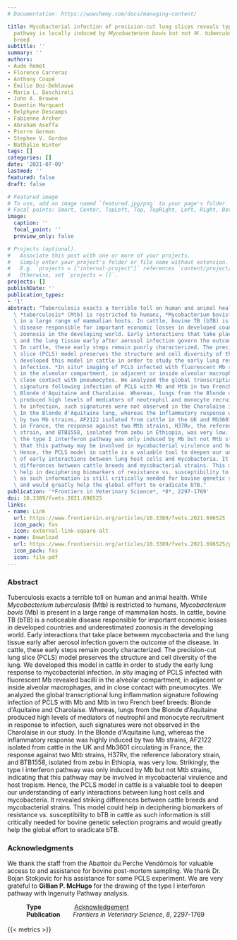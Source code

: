 ```yaml
---
# Documentation: https://wowchemy.com/docs/managing-content/

title: Mycobacterial infection of precision-cut lung slices reveals type 1 interferon
  pathway is locally induced by 𝘔𝘺𝘤𝘰𝘣𝘢𝘤𝘵𝘦𝘳𝘪𝘶𝘮 𝘣𝘰𝘷𝘪𝘴 but not 𝘔. 𝘵𝘶𝘣𝘦𝘳𝘤𝘶𝘭𝘰𝘴𝘪𝘴 in a cattle
  breed
subtitle: ''
summary: ''
authors:
- Aude Remot
- Florence Carreras
- Anthony Coupé
- Émilie Doz-Deblauwe
- Maria L. Boschiroli
- John A. Browne
- Quentin Marquant
- Delphyne Descamps
- Fabienne Archer
- Abraham Aseffa
- Pierre Germon
- Stephen V. Gordon
- Nathalie Winter
tags: []
categories: []
date: '2021-07-09'
lastmod: ''
featured: false
draft: false

# Featured image
# To use, add an image named `featured.jpg/png` to your page's folder.
# Focal points: Smart, Center, TopLeft, Top, TopRight, Left, Right, BottomLeft, Bottom, BottomRight.
image:
  caption: ''
  focal_point: ''
  preview_only: false

# Projects (optional).
#   Associate this post with one or more of your projects.
#   Simply enter your project's folder or file name without extension.
#   E.g. `projects = ["internal-project"]` references `content/project/deep-learning/index.md`.
#   Otherwise, set `projects = []`.
projects: []
publishDate: ''
publication_types:
- '1'
abstract: "Tuberculosis exacts a terrible toll on human and animal health. While *Mycobacterium*\
  \ *tuberculosis* (Mtb) is restricted to humans, *Mycobacterium bovis* (Mb) is present\
  \ in a large range of mammalian hosts. In cattle, bovine TB (bTB) is a noticeable\
  \ disease responsible for important economic losses in developed countries and underestimated\
  \ zoonosis in the developing world. Early interactions that take place between mycobacteria\
  \ and the lung tissue early after aerosol infection govern the outcome of the disease.\
  \ In cattle, these early steps remain poorly characterized. The precision-cut lung\
  \ slice (PCLS) model preserves the structure and cell diversity of the lung. We\
  \ developed this model in cattle in order to study the early lung response to mycobacterial\
  \ infection. *In situ* imaging of PCLS infected with fluorescent Mb revealed bacilli\
  \ in the alveolar compartment, in adjacent or inside alveolar macrophages, and in\
  \ close contact with pneumocytes. We analyzed the global transcriptional lung inflammation\
  \ signature following infection of PCLS with Mb and Mtb in two French beef breeds:\
  \ Blonde d'Aquitaine and Charolaise. Whereas, lungs from the Blonde d'Aquitaine\
  \ produced high levels of mediators of neutrophil and monocyte recruitment in response\
  \ to infection, such signatures were not observed in the Charolaise in our study.\
  \ In the Blonde d'Aquitaine lung, whereas the inflammatory response was highly induced\
  \ by two Mb strains, AF2122 isolated from cattle in the UK and Mb3601 circulating\
  \ in France, the response against two Mtb strains, H37Rv, the reference laboratory\
  \ strain, and BTB1558, isolated from zebu in Ethiopia, was very low. Strikingly,\
  \ the type I interferon pathway was only induced by Mb but not Mtb strains, indicating\
  \ that this pathway may be involved in mycobacterial virulence and host tropism.\
  \ Hence, the PCLS model in cattle is a valuable tool to deepen our understanding\
  \ of early interactions between lung host cells and mycobacteria. It revealed striking\
  \ differences between cattle breeds and mycobacterial strains. This model could\
  \ help in deciphering biomarkers of resistance vs. susceptibility to bTB in cattle\
  \ as such information is still critically needed for bovine genetic selection programs\
  \ and would greatly help the global effort to eradicate bTB."
publication: '*Frontiers in Veterinary Science*, *8*, 2297-1769'
doi: 10.3389/fvets.2021.696525
links:
- name: Link
  url: https://www.frontiersin.org/articles/10.3389/fvets.2021.696525
  icon_pack: fas
  icon: external-link-square-alt
- name: Download
  url: https://www.frontiersin.org/articles/10.3389/fvets.2021.696525/pdf
  icon_pack: fas
  icon: file-pdf
---
```

### Abstract
Tuberculosis exacts a terrible toll on human and animal health. While *Mycobacterium tuberculosis* (Mtb) is restricted to humans, *Mycobacterium bovis* (Mb) is present in a large range of mammalian hosts. In cattle, bovine TB (bTB) is a noticeable disease responsible for important economic losses in developed countries and underestimated zoonosis in the developing world. Early interactions that take place between mycobacteria and the lung tissue early after aerosol infection govern the outcome of the disease. In cattle, these early steps remain poorly characterized. The precision-cut lung slice (PCLS) model preserves the structure and cell diversity of the lung. We developed this model in cattle in order to study the early lung response to mycobacterial infection. *In situ* imaging of PCLS infected with fluorescent Mb revealed bacilli in the alveolar compartment, in adjacent or inside alveolar macrophages, and in close contact with pneumocytes. We analyzed the global transcriptional lung inflammation signature following infection of PCLS with Mb and Mtb in two French beef breeds: Blonde d'Aquitaine and Charolaise. Whereas, lungs from the Blonde d'Aquitaine produced high levels of mediators of neutrophil and monocyte recruitment in response to infection, such signatures were not observed in the Charolaise in our study. In the Blonde d'Aquitaine lung, whereas the inflammatory response was highly induced by two Mb strains, AF2122 isolated from cattle in the UK and Mb3601 circulating in France, the response against two Mtb strains, H37Rv, the reference laboratory strain, and BTB1558, isolated from zebu in Ethiopia, was very low. Strikingly, the type I interferon pathway was only induced by Mb but not Mtb strains, indicating that this pathway may be involved in mycobacterial virulence and host tropism. Hence, the PCLS model in cattle is a valuable tool to deepen our understanding of early interactions between lung host cells and mycobacteria. It revealed striking differences between cattle breeds and mycobacterial strains. This model could help in deciphering biomarkers of resistance vs. susceptibility to bTB in cattle as such information is still critically needed for bovine genetic selection programs and would greatly help the global effort to eradicate bTB.

### Acknowledgments
We thank the staff from the Abattoir du Perche Vendômois for valuable access to and assistance for bovine post-mortem sampling. We thank Dr. Bojan Stokjovic for his assistance for some PCLS experiment. We are very grateful to **Gillian P. McHugo** for the drawing of the type I interferon pathway with Ingenuity Pathway analysis.

&emsp;&emsp;&ensp;&nbsp; **Type** &emsp;&emsp;&emsp;&emsp;&ensp;&nbsp; [Acknowledgement](/acknowledgement)<br>
&emsp;&emsp;&ensp;&nbsp; **Publication** &emsp;&ensp; *Frontiers in Veterinary Science*, *8*, 2297-1769
<br>
<br>
{{< metrics >}}